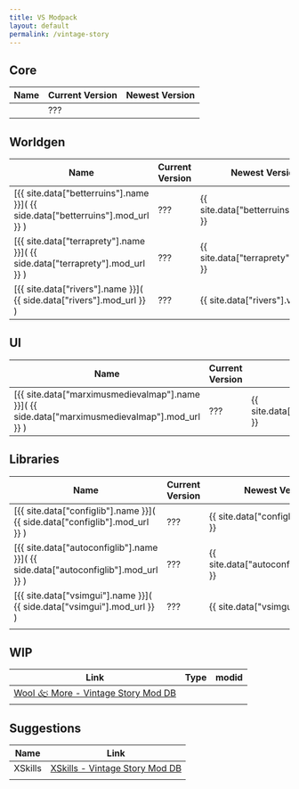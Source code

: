 ```yaml
---
title: VS Modpack
layout: default
permalink: /vintage-story
---
```

## Core

| Name | Current Version | Newest Version |
| ---- | --------------- | -------------- |
|      | ???             |                |

## Worldgen

| Name                                                                            | Current Version | Newest Version                         |
| ------------------------------------------------------------------------------- | --------------- | -------------------------------------- |
| [{{ site.data["betterruins"].name }}]( {{ side.data["betterruins"].mod_url }} ) | ???             | {{ site.data["betterruins"].version }} |
| [{{ site.data["terraprety"].name }}]( {{ side.data["terraprety"].mod_url }} )   | ???             | {{ site.data["terraprety"].version }}  |
| [{{ site.data["rivers"].name }}]( {{ side.data["rivers"].mod_url }} )           | ???             | {{ site.data["rivers"].version }}      |

## UI

| Name                                                                                            | Current Version | Newest Version                                 |
| ----------------------------------------------------------------------------------------------- | --------------- | ---------------------------------------------- |
| [{{ site.data["marximusmedievalmap"].name }}]( {{ side.data["marximusmedievalmap"].mod_url }} ) | ???             | {{ site.data["marximusmedievalmap"].version }} |

## Libraries

| Name                                                                                | Current Version | Newest Version                           |
| ----------------------------------------------------------------------------------- | --------------- | ---------------------------------------- |
| [{{ site.data["configlib"].name }}]( {{ side.data["configlib"].mod_url }} )         | ???             | {{ site.data["configlib"].version }}     |
| [{{ site.data["autoconfiglib"].name }}]( {{ side.data["autoconfiglib"].mod_url }} ) | ???             | {{ site.data["autoconfiglib"].version }} |
| [{{ site.data["vsimgui"].name }}]( {{ side.data["vsimgui"].mod_url }} )             | ???             | {{ site.data["vsimgui"].version }}       |
|                                                                                     |                 |                                          |
## WIP

| Link                                                                                 | Type    | modid |
| ------------------------------------------------------------------------------------ | ------- | ----- |
| [Wool 🙵 More - Vintage Story Mod DB](https://mods.vintagestory.at/wool)             |         |       |

## Suggestions

| Name    | Link                                                                        |
| ------- | --------------------------------------------------------------------------- |
| XSkills | [XSkills - Vintage Story Mod DB](https://mods.vintagestory.at/show/mod/247) |
|         |                                                                             |
